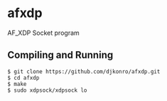 # afxdp
AF_XDP Socket program


## Compiling and Running
```
$ git clone https://github.com/djkonro/afxdp.git
$ cd afxdp
$ make 
$ sudo xdpsock/xdpsock lo
```
